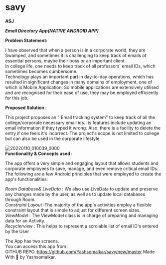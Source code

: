 # savy<br>

<b>ASJ</b>

<b><i>Email Directory App(NATIVE ANDROID APP)</i></b>

<b> Problem Statement: </b>

I have observed that when a person is in a corporate world, they are Swamped, and sometimes it is challenging to keep track of emails of essential persons, maybe their boss or 
an important client.<br>
In college life, one needs to keep track of all professors' email IDs, which sometimes becomes cumbersome.<br>
Technology plays an important part in day-to-day operations, which has resulted in significant changes in many domains of employment, one of which is Mobile Application.
So mobile applications are extensively utilised and are recognised for their ease of use, they may be employed efficiently for this job.

<b> Proposed Solution : </b>

This project proposes an " Email tracking system" to keep track of all the college/corporate necessary email ids. Its features include updating an email information if they typed it wrong. Also, there is a facility to delete the entry if one feels it's incorrect. The project's scope is not limited to college but can also be used in the corporate lifestyle.

![20220110_010039_0000](https://user-images.githubusercontent.com/95977604/148697878-d48a116d-c0a6-40fc-94f0-db38cfc8ac26.png)<br>
<b> Functionality & Concepts used : </b>

The app offers a very simple and engaging layout that allows students and corporate employees to save, manage, and even remove critical email IDs. The following are a few Android principles that were employed to create the app's functionalities:
<br>

<i>Room Database& LiveData</i> : We also use LiveData to update and preserve any changes made by the user, as well as to update local databases through Room..<br>
<i>Constraint Layout</i> :The majority of the app's activities employ a flexible constraint layout that is simple to adjust for different screen sizes.<br>
<i>ViewModel</i> : The ViewModel class is in charge of preparing and managing data for an Activity.<br>
<i>Recyclerview</i> : This helps to represent a scrolable list of email ID's entered by the User<br>

The App has two screens. <br>
You can access this app from :<br>
GITHUB REPO.:https://github.com/Yashsomalkar/savy/new/master
Made With 💖 by Yashsomalkar.
  




